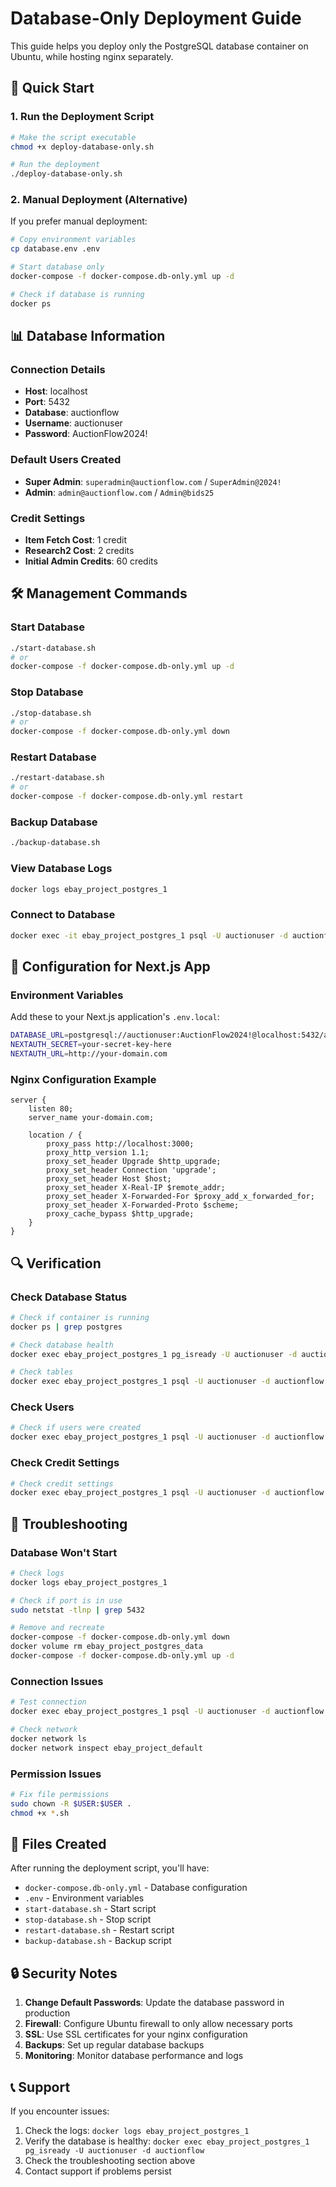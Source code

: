 # Database-Only Deployment Guide

This guide helps you deploy only the PostgreSQL database container on Ubuntu, while hosting nginx separately.

## 🚀 Quick Start

### 1. Run the Deployment Script
```bash
# Make the script executable
chmod +x deploy-database-only.sh

# Run the deployment
./deploy-database-only.sh
```

### 2. Manual Deployment (Alternative)
If you prefer manual deployment:

```bash
# Copy environment variables
cp database.env .env

# Start database only
docker-compose -f docker-compose.db-only.yml up -d

# Check if database is running
docker ps
```

## 📊 Database Information

### Connection Details
- **Host**: localhost
- **Port**: 5432
- **Database**: auctionflow
- **Username**: auctionuser
- **Password**: AuctionFlow2024!

### Default Users Created
- **Super Admin**: `superadmin@auctionflow.com` / `SuperAdmin@2024!`
- **Admin**: `admin@auctionflow.com` / `Admin@bids25`

### Credit Settings
- **Item Fetch Cost**: 1 credit
- **Research2 Cost**: 2 credits
- **Initial Admin Credits**: 60 credits

## 🛠️ Management Commands

### Start Database
```bash
./start-database.sh
# or
docker-compose -f docker-compose.db-only.yml up -d
```

### Stop Database
```bash
./stop-database.sh
# or
docker-compose -f docker-compose.db-only.yml down
```

### Restart Database
```bash
./restart-database.sh
# or
docker-compose -f docker-compose.db-only.yml restart
```

### Backup Database
```bash
./backup-database.sh
```

### View Database Logs
```bash
docker logs ebay_project_postgres_1
```

### Connect to Database
```bash
docker exec -it ebay_project_postgres_1 psql -U auctionuser -d auctionflow
```

## 🔧 Configuration for Next.js App

### Environment Variables
Add these to your Next.js application's `.env.local`:

```bash
DATABASE_URL=postgresql://auctionuser:AuctionFlow2024!@localhost:5432/auctionflow
NEXTAUTH_SECRET=your-secret-key-here
NEXTAUTH_URL=http://your-domain.com
```

### Nginx Configuration Example
```nginx
server {
    listen 80;
    server_name your-domain.com;

    location / {
        proxy_pass http://localhost:3000;
        proxy_http_version 1.1;
        proxy_set_header Upgrade $http_upgrade;
        proxy_set_header Connection 'upgrade';
        proxy_set_header Host $host;
        proxy_set_header X-Real-IP $remote_addr;
        proxy_set_header X-Forwarded-For $proxy_add_x_forwarded_for;
        proxy_set_header X-Forwarded-Proto $scheme;
        proxy_cache_bypass $http_upgrade;
    }
}
```

## 🔍 Verification

### Check Database Status
```bash
# Check if container is running
docker ps | grep postgres

# Check database health
docker exec ebay_project_postgres_1 pg_isready -U auctionuser -d auctionflow

# Check tables
docker exec ebay_project_postgres_1 psql -U auctionuser -d auctionflow -c "\dt"
```

### Check Users
```bash
# Check if users were created
docker exec ebay_project_postgres_1 psql -U auctionuser -d auctionflow -c "SELECT name, email, role FROM users;"
```

### Check Credit Settings
```bash
# Check credit settings
docker exec ebay_project_postgres_1 psql -U auctionuser -d auctionflow -c "SELECT * FROM credit_settings;"
```

## 🚨 Troubleshooting

### Database Won't Start
```bash
# Check logs
docker logs ebay_project_postgres_1

# Check if port is in use
sudo netstat -tlnp | grep 5432

# Remove and recreate
docker-compose -f docker-compose.db-only.yml down
docker volume rm ebay_project_postgres_data
docker-compose -f docker-compose.db-only.yml up -d
```

### Connection Issues
```bash
# Test connection
docker exec ebay_project_postgres_1 psql -U auctionuser -d auctionflow -c "SELECT version();"

# Check network
docker network ls
docker network inspect ebay_project_default
```

### Permission Issues
```bash
# Fix file permissions
sudo chown -R $USER:$USER .
chmod +x *.sh
```

## 📁 Files Created

After running the deployment script, you'll have:

- `docker-compose.db-only.yml` - Database configuration
- `.env` - Environment variables
- `start-database.sh` - Start script
- `stop-database.sh` - Stop script
- `restart-database.sh` - Restart script
- `backup-database.sh` - Backup script

## 🔒 Security Notes

1. **Change Default Passwords**: Update the database password in production
2. **Firewall**: Configure Ubuntu firewall to only allow necessary ports
3. **SSL**: Use SSL certificates for your nginx configuration
4. **Backups**: Set up regular database backups
5. **Monitoring**: Monitor database performance and logs

## 📞 Support

If you encounter issues:
1. Check the logs: `docker logs ebay_project_postgres_1`
2. Verify the database is healthy: `docker exec ebay_project_postgres_1 pg_isready -U auctionuser -d auctionflow`
3. Check the troubleshooting section above
4. Contact support if problems persist
